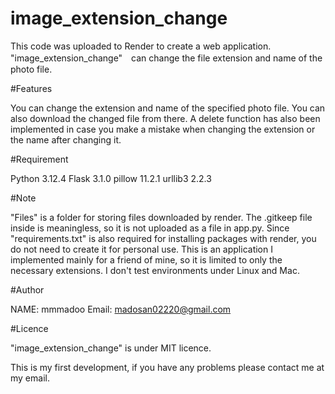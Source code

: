 # image_extension_change

This code was uploaded to Render to create a web application.
"image_extension_change"　can change the file extension and name of the photo file.

#Features

You can change the extension and name of the specified photo file. You can also download the changed file from there.
A delete function has also been implemented in case you make a mistake when changing the extension or the name after changing it.

#Requirement

Python 3.12.4
Flask 3.1.0
pillow 11.2.1
urllib3 2.2.3

#Note

"Files" is a folder for storing files downloaded by render. The .gitkeep file inside is meaningless, so it is not uploaded as a file in app.py.
Since "requirements.txt" is also required for installing packages with render, you do not need to create it for personal use.
This is an application I implemented mainly for a friend of mine, so it is limited to only the necessary extensions.
I don't test environments under Linux and Mac.

#Author

NAME: mmmadoo
Email: madosan02220@gmail.com

#Licence

"image_extension_change" is under MIT licence.


This is my first development, if you have any problems please contact me at my email.
